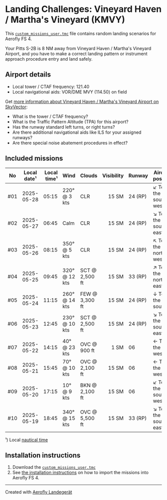# Landing Challenges: Vineyard Haven / Martha's Vineyard (KMVY)

This [`custom_missions_user.tmc`](missions/custom_missions_user.tmc) file contains random landing scenarios for Aerofly FS 4.

Your Pitts S-2B is 8 NM away from Vineyard Haven / Martha's Vineyard Airport, and you have to make a correct landing pattern or instrument approach procedure entry and land safely.

## Airport details

- Local tower / CTAF frequency: 121.40
- Local navigational aids: VOR/DME MVY (114.50) on field

Get [more information about Vineyard Haven / Martha's Vineyard Airport on SkyVector](https://skyvector.com/airport/KMVY):

- What is the tower / CTAF frequency?
- What is the Traffic Pattern Altitude (TPA) for this airport?
- Has the runway standard left turns, or right turns?
- Are there additional navigational aids like ILS for your assigned runways?
- Are there special noise abatement procedures in effect?

## Included missions

| No  | Local date¹ | Local time¹ | Wind          | Clouds         | Visibility | Runway  | Aircraft position    |
| :-: | ----------- | ----------: | ------------- | -------------- | ---------: | ------- | -------------------- |
| #01 | 2025-05-28  |       05:15 | 220° @ 3 kts  | CLR            |      15 SM | 24 (RP) | ↙ To the south-west |
| #02 | 2025-05-27  |       06:45 | Calm          | CLR            |      15 SM | 24 (RP) | ↘ To the south-east |
| #03 | 2025-05-26  |       08:15 | 350° @ 5 kts  | CLR            |      15 SM | 24 (RP) | ↖ To the north-west |
| #04 | 2025-05-25  |       09:45 | 320° @ 12 kts | SCT @ 2,500 ft |      15 SM | 33 (RP) | ↗ To the north-east |
| #05 | 2025-05-24  |       11:15 | 260° @ 14 kts | FEW @ 3,300 ft |      15 SM | 24 (RP) | ↓ To the south       |
| #06 | 2025-05-23  |       12:45 | 230° @ 10 kts | SCT @ 2,500 ft |      15 SM | 24 (RP) | ↘ To the south-east |
| #07 | 2025-05-22  |       14:15 | 40° @ 23 kts  | OVC @ 900 ft   |       1 SM | 06      | ← To the west        |
| #08 | 2025-05-21  |       15:45 | 70° @ 10 kts  | OVC @ 2,100 ft |      15 SM | 06      | ← To the west        |
| #09 | 2025-05-20  |       17:15 | 10° @ 9 kts   | BKN @ 2,100 ft |      15 SM | 06      | ↙ To the south-west |
| #10 | 2025-05-19  |       18:45 | 340° @ 15 kts | OVC @ 5,500 ft |      15 SM | 33 (RP) | ↘ To the south-east |

¹) Local [nautical time](https://en.wikipedia.org/wiki/Nautical_time)

## Installation instructions

1. Download the [`custom_missions_user.tmc`](missions/custom_missions_user.tmc)
2. See [the installation instructions](https://fboes.github.io/aerofly-missions/docs/generic-installation.html) on how to import the missions into Aerofly FS 4.

---

Created with [Aerofly Landegerät](https://github.com/fboes/aerofly-patterns)
